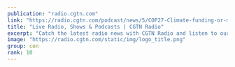```yaml
---
publication: "radio.cgtn.com"
link: "https://radio.cgtn.com/podcast/news/5/COP27-Climate-funding-or-more-disappointment-for-Africa/2704806"
title: "Live Radio, Shows & Podcasts | CGTN Radio"
excerpt: "Catch the latest radio news with CGTN Radio and listen to our trending podcasts wherever you are!"
image: "https://radio.cgtn.com/static/img/logo_title.png"
group: con
rank: 10
---
```

